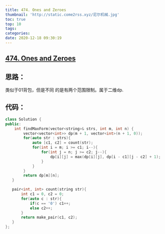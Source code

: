 ```yaml
---
title: 474. Ones and Zeroes
thumbnail: 'http://static.come2rss.xyz/尼尔机械.jpg'
toc: true
top: 10
tags:
categories:
date: 2020-12-18 09:30:19
---
```





## [474. Ones and Zeroes](https://leetcode-cn.com/problems/ones-and-zeroes/)

## 思路：



类似于01背包，但是不同 的是有两个范围限制。属于二维dp.

<!-- more -->

## 代码：

```c++
class Solution {
public:
    int findMaxForm(vector<string>& strs, int m, int n) {
        vector<vector<int>> dp(m + 1, vector<int>(n + 1, 0));
        for(auto str : strs){
            auto [c1, c2] = count(str);
            for(int i = m; i >= c1; i--){
                for(int j = n; j >= c2; j--){
                    dp[i][j] = max(dp[i][j], dp[i - c1][j - c2] + 1);
                }
            }
        }
        return dp[m][n];
   }

   pair<int, int> count(string str){
       int c1 = 0, c2 = 0;
       for(auto c : str){
           if(c == '0') c1++;
           else c2++;
       }
       return make_pair(c1, c2);
   }
};
```